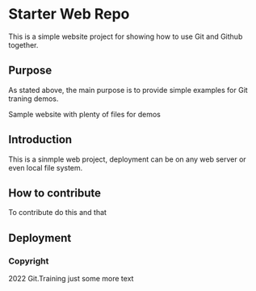 # Starter Web Repo

This is a simple website project for showing how to use Git and Github together.

## Purpose

As stated above, the main purpose is to provide simple examples for Git traning demos.

Sample website with plenty of files for demos

## Introduction
This is a sinmple web project, deployment can be on any web server or even local file system.

## How to contribute

To contribute do this and that

## Deployment

### Copyright

2022 Git.Training just some more text

